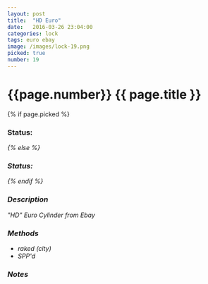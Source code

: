 ```yaml
---
layout: post
title:  "HD Euro"
date:   2016-03-26 23:04:00
categories: lock
tags: euro ebay
image: /images/lock-19.png
picked: true
number: 19
---
```


# {{page.number}} {{ page.title }}

{% if page.picked %}
### Status: <i class="fa fa-unlock"/>
{% else %}
### Status: <i class="fa fa-lock"/>
{% endif %}

### Description

"HD" Euro Cylinder from Ebay

### Methods

- raked (city)
- SPP'd

### Notes

